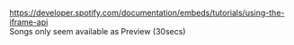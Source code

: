 https://developer.spotify.com/documentation/embeds/tutorials/using-the-iframe-api <br>
Songs only seem available as Preview (30secs) <br>
